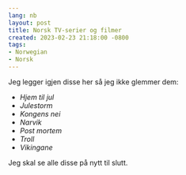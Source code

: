 ```yaml
---
lang: nb
layout: post
title: Norsk TV-serier og filmer
created: 2023-02-23 21:18:00 -0800
tags:
- Norwegian
- Norsk
---
```

Jeg legger igjen disse her s&aring; jeg ikke glemmer dem:

* _Hjem til jul_
* _Julestorm_
* _Kongens nei_
* _Narvik_
* _Post mortem_
* _Troll_
* _Vikingane_

Jeg skal se alle disse p&aring; nytt til slutt.
